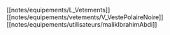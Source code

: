 [[notes/equipements/L_Vetements]] [[notes/equipements/vetements/V_VestePolaireNoire]] [[notes/equipements/utilisateurs/malikIbrahimAbdi]]